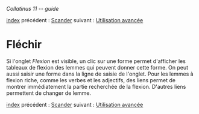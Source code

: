 *Collatinus 11 -- guide*

[index](index.html) précédent : [Scander](scander.html) suivant : [Utilisation avancée](avancee.html) 

Fléchir
=======

Si l'onglet _Flexion_ est visible, un clic sur une forme
permet d'afficher les tableaux de flexion des lemmes
qui peuvent donner cette forme. On peut aussi saisir
une forme dans la ligne de saisie de l'onglet. Pour les
lemmes à flexion riche, comme les verbes et les adjectifs,
des liens permet de montrer immédiatement la partie
recherchée de la flexion. D'autres liens permettent de 
changer de lemme.

[index](index.html) précédent : [Scander](scander.html) suivant : [Utilisation avancée](avancee.html) 
